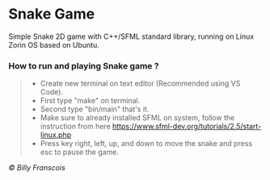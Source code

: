 # Snake Game

Simple Snake 2D game with C++/SFML standard library, running on Linux Zorin OS based on Ubuntu.

### How to run and playing Snake game ?

> - Create new terminal on text editor (Recommended using VS Code).
> - First type "make" on terminal.
> - Second type "bin/main" that's it.
> - Make sure to already installed SFML on system, follow the instruction from here https://www.sfml-dev.org/tutorials/2.5/start-linux.php
> - Press key right, left, up, and down to move the snake and press esc to pause the game.

<i>© Billy Franscois</i>
